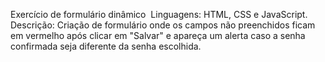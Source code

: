 Exercício de formulário dinâmico 
Linguagens: HTML, CSS e JavaScript.
Descrição: Criação de formulário onde os campos não preenchidos ficam em vermelho após clicar em "Salvar" e apareça um alerta caso a senha confirmada seja diferente da senha escolhida.
